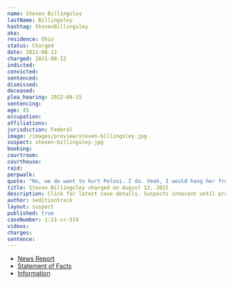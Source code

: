 ```yaml
---
name: Steven Billingsley
lastName: Billingsley
hashtag: StevenBillingsley
aka:
residence: Ohio
status: Charged
date: 2021-08-12
charged: 2021-08-12
indicted:
convicted:
sentenced:
dismissed:
deceased:
plea_hearing: 2022-08-15
sentencing:
age: 45
occupation:
affiliations:
jurisdiction: Federal
image: /images/preview/steven-billingsley.jpg
suspect: steven-billingsley.jpg
booking:
courtroom:
courthouse:
raid:
perpwalk:
quote: "No, we do want to hurt Pelosi. I do. Yeah, I would hang her from that big - you see that tree over there? We’d put a rope and hang her. We hang her and Schumer over there, they’ll all go, ‘Oh, shit.’"
title: Steven Billingsley charged on August 12, 2021
description: Click for latest case details. Suspects innocent until proven guilty.
author: seditiontrack
layout: suspect
published: true
caseNumber: 1:21-cr-519
videos:
charges:
sentence:
---
```


- [News Report](https://www.wtrf.com/jefferson-county/jefferson-county-man-charged-with-crimes-related-to-the-jan-6-capitol-riot/)
- [Statement of Facts](https://www.justice.gov/usao-dc/case-multi-defendant/file/1457636/download)
- [Information](https://www.justice.gov/usao-dc/case-multi-defendant/file/1457641/download)
